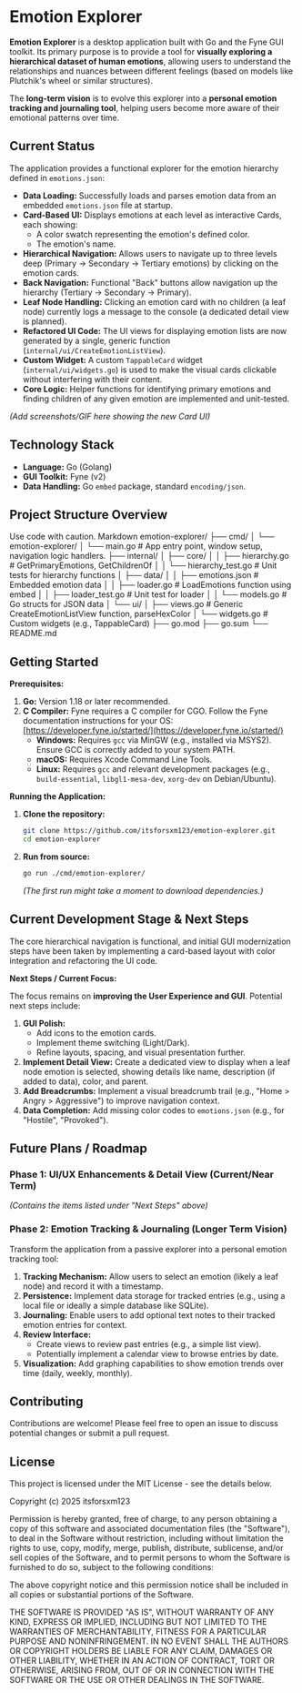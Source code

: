 # Emotion Explorer

**Emotion Explorer** is a desktop application built with Go and the Fyne GUI toolkit. Its primary purpose is to provide a tool for **visually exploring a hierarchical dataset of human emotions**, allowing users to understand the relationships and nuances between different feelings (based on models like Plutchik's wheel or similar structures).

The **long-term vision** is to evolve this explorer into a **personal emotion tracking and journaling tool**, helping users become more aware of their emotional patterns over time.

## Current Status

The application provides a functional explorer for the emotion hierarchy defined in `emotions.json`:

*   **Data Loading:** Successfully loads and parses emotion data from an embedded `emotions.json` file at startup.
*   **Card-Based UI:** Displays emotions at each level as interactive Cards, each showing:
    *   A color swatch representing the emotion's defined color.
    *   The emotion's name.
*   **Hierarchical Navigation:** Allows users to navigate up to three levels deep (Primary -> Secondary -> Tertiary emotions) by clicking on the emotion cards.
*   **Back Navigation:** Functional "Back" buttons allow navigation up the hierarchy (Tertiary -> Secondary -> Primary).
*   **Leaf Node Handling:** Clicking an emotion card with no children (a leaf node) currently logs a message to the console (a dedicated detail view is planned).
*   **Refactored UI Code:** The UI views for displaying emotion lists are now generated by a single, generic function (`internal/ui/CreateEmotionListView`).
*   **Custom Widget:** A custom `TappableCard` widget (`internal/ui/widgets.go`) is used to make the visual cards clickable without interfering with their content.
*   **Core Logic:** Helper functions for identifying primary emotions and finding children of any given emotion are implemented and unit-tested.

*(Add screenshots/GIF here showing the new Card UI)*

## Technology Stack

*   **Language:** Go (Golang)
*   **GUI Toolkit:** Fyne (v2)
*   **Data Handling:** Go `embed` package, standard `encoding/json`.

## Project Structure Overview
Use code with caution.
Markdown
emotion-explorer/
├── cmd/
│ └── emotion-explorer/
│ └── main.go # App entry point, window setup, navigation logic handlers.
├── internal/
│ ├── core/
│ │ ├── hierarchy.go # GetPrimaryEmotions, GetChildrenOf
│ │ └── hierarchy_test.go # Unit tests for hierarchy functions
│ ├── data/
│ │ ├── emotions.json # Embedded emotion data
│ │ ├── loader.go # LoadEmotions function using embed
│ │ ├── loader_test.go # Unit test for loader
│ │ └── models.go # Go structs for JSON data
│ └── ui/
│ ├── views.go # Generic CreateEmotionListView function, parseHexColor
│ └── widgets.go # Custom widgets (e.g., TappableCard)
├── go.mod
├── go.sum
└── README.md

## Getting Started

**Prerequisites:**

1.  **Go:** Version 1.18 or later recommended.
2.  **C Compiler:** Fyne requires a C compiler for CGO. Follow the Fyne documentation instructions for your OS: [https://developer.fyne.io/started/](https://developer.fyne.io/started/)
    *   **Windows:** Requires `gcc` via MinGW (e.g., installed via MSYS2). Ensure GCC is correctly added to your system PATH.
    *   **macOS:** Requires Xcode Command Line Tools.
    *   **Linux:** Requires `gcc` and relevant development packages (e.g., `build-essential`, `libgl1-mesa-dev`, `xorg-dev` on Debian/Ubuntu).

**Running the Application:**

1.  **Clone the repository:**
    ```bash
    git clone https://github.com/itsforsxm123/emotion-explorer.git
    cd emotion-explorer
    ```
2.  **Run from source:**
    ```bash
    go run ./cmd/emotion-explorer/
    ```
    *(The first run might take a moment to download dependencies.)*

## Current Development Stage & Next Steps

The core hierarchical navigation is functional, and initial GUI modernization steps have been taken by implementing a card-based layout with color integration and refactoring the UI code.

**Next Steps / Current Focus:**

The focus remains on **improving the User Experience and GUI**. Potential next steps include:

1.  **GUI Polish:**
    *   Add icons to the emotion cards.
    *   Implement theme switching (Light/Dark).
    *   Refine layouts, spacing, and visual presentation further.
2.  **Implement Detail View:** Create a dedicated view to display when a leaf node emotion is selected, showing details like name, description (if added to data), color, and parent.
3.  **Add Breadcrumbs:** Implement a visual breadcrumb trail (e.g., "Home > Angry > Aggressive") to improve navigation context.
4.  **Data Completion:** Add missing color codes to `emotions.json` (e.g., for "Hostile", "Provoked").

## Future Plans / Roadmap

### Phase 1: UI/UX Enhancements & Detail View (Current/Near Term)

*(Contains the items listed under "Next Steps" above)*

### Phase 2: Emotion Tracking & Journaling (Longer Term Vision)

Transform the application from a passive explorer into a personal emotion tracking tool:

1.  **Tracking Mechanism:** Allow users to select an emotion (likely a leaf node) and record it with a timestamp.
2.  **Persistence:** Implement data storage for tracked entries (e.g., using a local file or ideally a simple database like SQLite).
3.  **Journaling:** Enable users to add optional text notes to their tracked emotion entries for context.
4.  **Review Interface:**
    *   Create views to review past entries (e.g., a simple list view).
    *   Potentially implement a calendar view to browse entries by date.
5.  **Visualization:** Add graphing capabilities to show emotion trends over time (daily, weekly, monthly).

## Contributing

Contributions are welcome! Please feel free to open an issue to discuss potential changes or submit a pull request.

## License

This project is licensed under the MIT License - see the details below.

Copyright (c) 2025 itsforsxm123

Permission is hereby granted, free of charge, to any person obtaining a copy
of this software and associated documentation files (the "Software"), to deal
in the Software without restriction, including without limitation the rights
to use, copy, modify, merge, publish, distribute, sublicense, and/or sell
copies of the Software, and to permit persons to whom the Software is
furnished to do so, subject to the following conditions:

The above copyright notice and this permission notice shall be included in all
copies or substantial portions of the Software.

THE SOFTWARE IS PROVIDED "AS IS", WITHOUT WARRANTY OF ANY KIND, EXPRESS OR
IMPLIED, INCLUDING BUT NOT LIMITED TO THE WARRANTIES OF MERCHANTABILITY,
FITNESS FOR A PARTICULAR PURPOSE AND NONINFRINGEMENT. IN NO EVENT SHALL THE
AUTHORS OR COPYRIGHT HOLDERS BE LIABLE FOR ANY CLAIM, DAMAGES OR OTHER
LIABILITY, WHETHER IN AN ACTION OF CONTRACT, TORT OR OTHERWISE, ARISING FROM,
OUT OF OR IN CONNECTION WITH THE SOFTWARE OR THE USE OR OTHER DEALINGS IN THE
SOFTWARE.